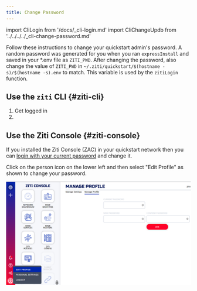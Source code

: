 ```yaml
---
title: Change Password
---
```


import CliLogin from '/docs/_cli-login.md'
import CliChangeUpdb from '../../../../_cli-change-password.md'

Follow these instructions to change your quickstart admin's password. A random password was generated for you when you ran `expressInstall` and saved in your *.env file as `ZITI_PWD`. After changing the password, also change the value of `ZITI_PWD` in `~/.ziti/quickstart/$(hostname -s)/$(hostname -s).env` to match. This variable is used by the `zitiLogin` function.

## Use the `ziti` CLI {#ziti-cli}

1. Get logged in
    <CliLogin/>
1. <CliChangeUpdb/>

## Use the Ziti Console {#ziti-console}

If you installed the Ziti Console (ZAC) in your quickstart network then you can [login with your current password](/learn/quickstarts/zac/index.md#login-and-use-zac) and change it.

Click on the person icon on the lower left and then select "Edit Profile" as shown to change your password.

![change password screenshot](../../../quickstarts/zac/zac_change_pwd.png)
